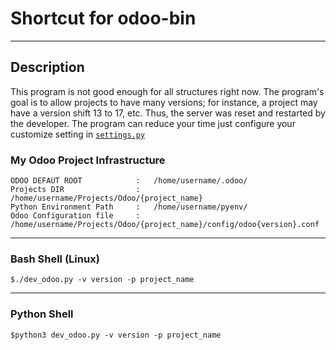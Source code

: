 # Shortcut for odoo-bin
***
## Description

This program is not good enough for all structures right now. The program's goal is to allow projects to have many versions; for instance, a project may have a version shift 13 to 17, etc. Thus, the server was reset and restarted by the developer. The program can reduce your time just configure your customize setting in [```settings.py```](https://github.com/Htetmyat-GCA/dev_odoo/blob/master/settings.py)


### My Odoo Project Infrastructure
```
ODOO DEFAUT ROOT            :   /home/username/.odoo/
Projects DIR                :   /home/username/Projects/Odoo/{project_name}
Python Environment Path     :   /home/username/pyenv/
Odoo Configuration file     :   /home/username/Projects/Odoo/{project_name}/config/odoo{version}.conf

```
***

### Bash Shell (Linux)
```shell
$./dev_odoo.py -v version -p project_name
```
***
### Python Shell
```shell
$python3 dev_odoo.py -v version -p project_name
```
